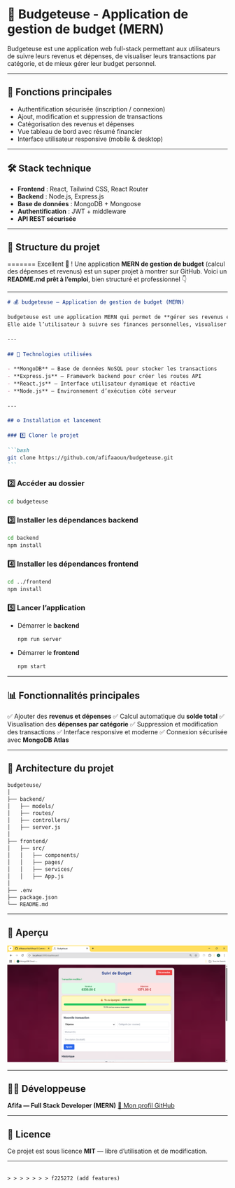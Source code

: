# 💸 Budgeteuse - Application de gestion de budget (MERN)

Budgeteuse est une application web full-stack permettant aux utilisateurs de suivre leurs revenus et dépenses, de visualiser leurs transactions par catégorie, et de mieux gérer leur budget personnel.

---

## 🚀 Fonctions principales

- Authentification sécurisée (inscription / connexion)
- Ajout, modification et suppression de transactions
- Catégorisation des revenus et dépenses
- Vue tableau de bord avec résumé financier
- Interface utilisateur responsive (mobile & desktop)

---

## 🛠️ Stack technique

- **Frontend** : React, Tailwind CSS, React Router
- **Backend** : Node.js, Express.js
- **Base de données** : MongoDB + Mongoose
- **Authentification** : JWT + middleware
- **API REST sécurisée**

---

## 📁 Structure du projet

=======
Excellent 🌟 ! Une application **MERN de gestion de budget** (calcul des dépenses et revenus) est un super projet à montrer sur GitHub.
Voici un **README.md prêt à l’emploi**, bien structuré et professionnel 👇

---

````markdown
# 💰 budgeteuse — Application de gestion de budget (MERN)

budgeteuse est une application MERN qui permet de **gérer ses revenus et dépenses** facilement.  
Elle aide l’utilisateur à suivre ses finances personnelles, visualiser son solde disponible et analyser ses habitudes de dépense grâce à une interface claire et intuitive.

---

## 🚀 Technologies utilisées

- **MongoDB** — Base de données NoSQL pour stocker les transactions
- **Express.js** — Framework backend pour créer les routes API
- **React.js** — Interface utilisateur dynamique et réactive
- **Node.js** — Environnement d’exécution côté serveur

---

## ⚙️ Installation et lancement

### 1️⃣ Cloner le projet

```bash
git clone https://github.com/afifaaoun/budgeteuse.git
```
````

### 2️⃣ Accéder au dossier

```bash
cd budgeteuse
```

### 3️⃣ Installer les dépendances backend

```bash
cd backend
npm install
```

### 4️⃣ Installer les dépendances frontend

```bash
cd ../frontend
npm install
```

### 5️⃣ Lancer l’application

- Démarrer le **backend**

  ```bash
  npm run server
  ```

- Démarrer le **frontend**

  ```bash
  npm start
  ```

---

## 📊 Fonctionnalités principales

✅ Ajouter des **revenus et dépenses**
✅ Calcul automatique du **solde total**
✅ Visualisation des **dépenses par catégorie**
✅ Suppression et modification des transactions
✅ Interface responsive et moderne
✅ Connexion sécurisée avec **MongoDB Atlas**

---

## 🧠 Architecture du projet

```
budgeteuse/
│
├── backend/
│   ├── models/
│   ├── routes/
│   ├── controllers/
│   ├── server.js
│
├── frontend/
│   ├── src/
│   │   ├── components/
│   │   ├── pages/
│   │   ├── services/
│   │   ├── App.js
│
├── .env
├── package.json
└── README.md
```

---

## 📸 Aperçu

![Aperçu du tableau de bord](./screenshot.webp)

---

## 👩‍💻 Développeuse

**Afifa — Full Stack Developer (MERN)**
[💼 Mon profil GitHub](https://github.com/afifaaoun)

---

## 📄 Licence

Ce projet est sous licence **MIT** — libre d’utilisation et de modification.



---


```

> > > > > > > f225272 (add features)
